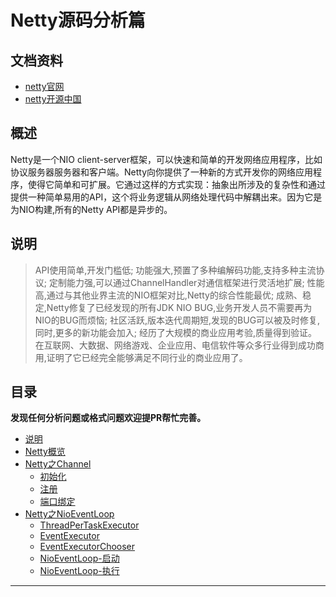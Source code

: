 # Netty源码分析篇

## 文档资料

- [netty官网](https://netty.io/)
- [netty开源中国](https://www.oschina.net/question/tag/netty)

## 概述

Netty是一个NIO client-server框架，可以快速和简单的开发网络应用程序，比如协议服务器服务器和客户端。Netty向你提供了一种新的方式开发你的网络应用程序，使得它简单和可扩展。它通过这样的方式实现：抽象出所涉及的复杂性和通过提供一种简单易用的API，这个将业务逻辑从网络处理代码中解耦出来。因为它是为NIO构建,所有的Netty API都是异步的。

## 说明

>API使用简单,开发门槛低;
 功能强大,预置了多种编解码功能,支持多种主流协议;
 定制能力强,可以通过ChannelHandler对通信框架进行灵活地扩展;
 性能高,通过与其他业界主流的NIO框架对比,Netty的综合性能最优;
 成熟、稳定,Netty修复了已经发现的所有JDK NIO BUG,业务开发人员不需要再为NIO的BUG而烦恼;
 社区活跃,版本迭代周期短,发现的BUG可以被及时修复,同时,更多的新功能会加入;
 经历了大规模的商业应用考验,质量得到验证。在互联网、大数据、网络游戏、企业应用、电信软件等众多行业得到成功商用,证明了它已经完全能够满足不同行业的商业应用了。
 

## 目录

**发现任何分析问题或格式问题欢迎提PR帮忙完善。**

- [说明](README.md)
- [Netty概览](md/netty.md)
- [Netty之Channel](md/channel/build.md)
	- [初始化](md/channel/init.md)
    - [注册](md/channel/register.md)
    - [端口绑定](md/channel/bind.md)
- [Netty之NioEventLoop](md/nioeventloop/build.md)
    - [ThreadPerTaskExecutor](md/nioeventloop/threadPerTaskExecutor.md)
    - [EventExecutor](md/nioeventloop/eventExecutor.md)
    - [EventExecutorChooser](md/nioeventloop/eventExecutorChooser.md)
    - [NioEventLoop-启动](md/nioeventloop/run.md)
    - [NioEventLoop-执行](md/nioeventloop/execute.md)
------



